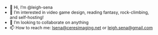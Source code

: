 - 👋 Hi, I’m @leigh-sena
- 👀 I’m interested in video game design, reading fantasy, rock-climbing, and self-hosting!
- 💞️ I’m looking to collaborate on anything
- 📫 How to reach me: lsena@ceresimaging.net or leigh.sena@gmail.com

<!---
leigh-sena/leigh-sena is a ✨ special ✨ repository because its `README.md` (this file) appears on your GitHub profile.
You can click the Preview link to take a look at your changes.
--->
